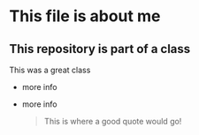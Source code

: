 # This file is about me

## This repository is part of a class

<p> This was a great class <p>

* more info
* more info

  > This is where a good quote would go!
